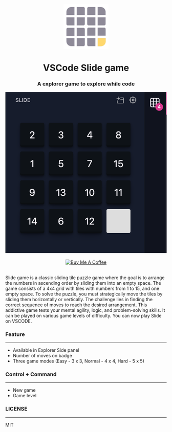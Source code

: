 <div align="center">
<img src="https://raw.githubusercontent.com/smartameer/vscode-slide/master/media/logo.png" width="140" />

# VSCode Slide game

### A explorer game to explore while code

<img src="https://raw.githubusercontent.com/smartameer/vscode-slide/master/screenshots/New%20Game%20(Dark%20mode).png" />
<br/><br/>
<a href="https://www.buymeacoffee.com/smartameer" target="_blank"><img src="https://cdn.buymeacoffee.com/buttons/v2/default-red.png" alt="Buy Me A Coffee" height="40" /></a>
<br/><br/>
</div>

Slide game is a classic sliding tile puzzle game where the goal is to arrange the numbers in ascending order by sliding them into an empty space. The game consists of a 4x4 grid with tiles with numbers from 1 to 15, and one empty space. To solve the puzzle, you must strategically move the tiles by sliding them horizontally or vertically. The challenge lies in finding the correct sequence of moves to reach the desired arrangement. This addictive game tests your mental agility, logic, and problem-solving skills. It can be played on various game levels of difficulty. You can now play Slide on VSCODE.

### Feature
---
- Available in Explorer Side panel
- Number of moves on badge
- Three game modes (Easy - 3 x 3, Normal - 4 x 4, Hard - 5 x 5)

### Control + Command
---
- New game
- Game level

### LICENSE
---
MIT